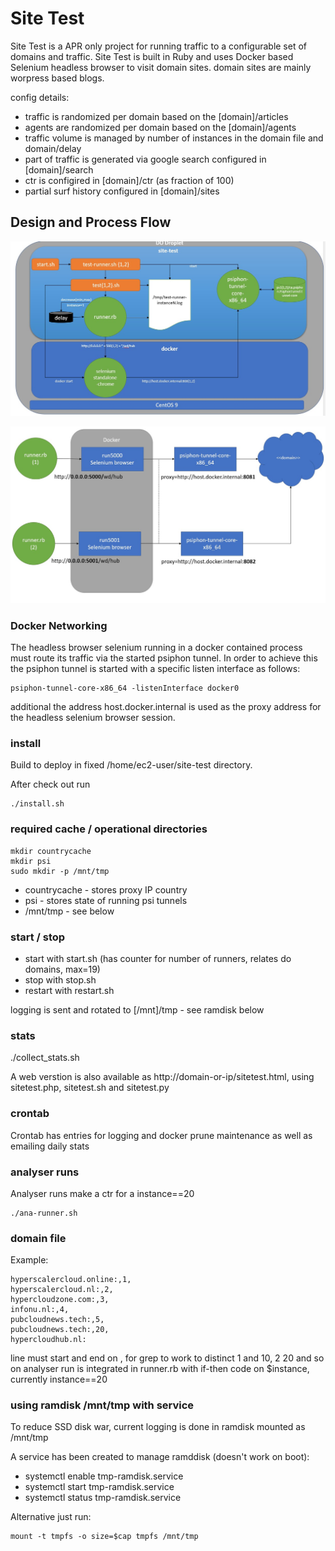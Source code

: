 # Site Test

Site Test is a APR only project for running traffic to a configurable set of domains and traffic.
Site Test is built in Ruby and uses Docker based Selenium headless browser to visit domain sites.
domain sites are mainly worpress based blogs.

config details:
- traffic is randomized per domain based on the [domain]/articles
- agents are randomized per domain based on the [domain]/agents
- traffic volume is managed by number of instances in the domain file and domain/delay
- part of traffic is generated via google search configured in [domain]/search
- ctr is configired in [domain]/ctr (as fraction of 100)
- partial surf history configured in [domain]/sites

## Design and Process Flow

![higl-level-design](https://github.com/aprutgers/site-test/blob/main/site-test-1.jpg?raw=true)

![comm-flow-design](https://github.com/aprutgers/site-test/blob/main/site-test2.jpg?raw=true)

### Docker Networking

The headless browser selenium running in a docker contained process must route its traffic via the started psiphon tunnel.
In order to achieve this the psiphon tunnel is started with a specific listen interface as follows:

```
psiphon-tunnel-core-x86_64 -listenInterface docker0
```

additional the address host.docker.internal is used as the proxy address for the headless selenium browser session.

### install
Build to deploy in fixed /home/ec2-user/site-test directory.

After check out run 
```
./install.sh
```

### required cache / operational directories

```
mkdir countrycache
mkdir psi
sudo mkdir -p /mnt/tmp
```
- countrycache - stores proxy IP country
- psi - stores state of running psi tunnels
- /mnt/tmp - see below

### start / stop
- start with start.sh (has counter for number of runners, relates do domains, max=19)
- stop with stop.sh
- restart with restart.sh

logging is sent and rotated to [/mnt]/tmp - see ramdisk below

### stats
./collect_stats.sh

A web verstion is also available as http://domain-or-ip/sitetest.html, using sitetest.php, sitetest.sh and sitetest.py

### crontab 
Crontab has entries for logging and docker prune maintenance as well as emailing daily stats

### analyser runs
Analyser runs make a ctr for a instance==20
```
./ana-runner.sh
```

### domain file

Example:

```
hyperscalercloud.online:,1,
hyperscalercloud.nl:,2,
hypercloudzone.com:,3,
infonu.nl:,4,
pubcloudnews.tech:,5,
pubcloudnews.tech:,20,
hypercloudhub.nl:

```
line must start and end on , for grep to work to distinct 1 and 10, 2 20 and so on
analyser run is integrated in runner.rb with if-then code on $instance, currently instance==20

### using ramdisk /mnt/tmp with service

To reduce SSD disk war, current logging is done in ramdisk mounted as /mnt/tmp

A service has been created to manage ramddisk (doesn't work on boot):
- systemctl enable tmp-ramdisk.service
- systemctl start tmp-ramdisk.service
- systemctl status tmp-ramdisk.service

Alternative just run:
```
mount -t tmpfs -o size=$cap tmpfs /mnt/tmp
```
